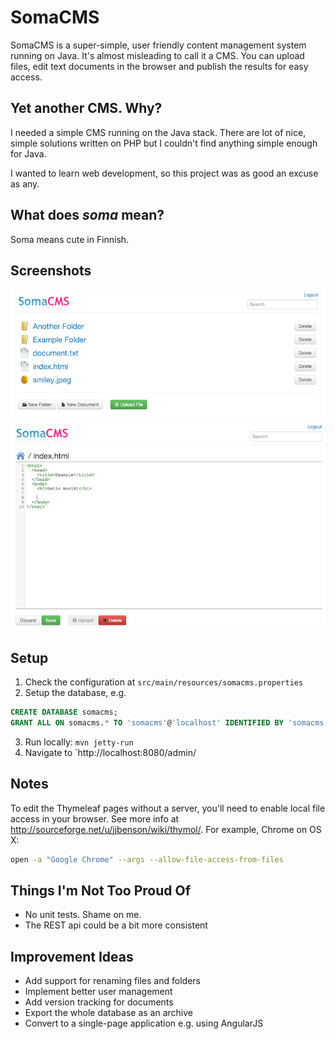 SomaCMS
=========
SomaCMS is a super-simple, user friendly content management system running on Java. It's almost misleading to call it a
 CMS. You can upload files, edit text documents in the browser and publish the results for easy access.

Yet another CMS. Why?
---------------------
I needed a simple CMS running on the Java stack. There are lot of nice, simple solutions written on PHP but I couldn't
find anything simple enough for Java.

I wanted to learn web development, so this project was as good an excuse as any.

What does *soma* mean?
----------------------
Soma means cute in Finnish.

Screenshots
-----------
![Main view](screenshots/folders.png)
![Editor view](screenshots/editor.png)

Setup
-----
1. Check the configuration at `src/main/resources/somacms.properties`
2. Setup the database, e.g.
```sql
CREATE DATABASE somacms;
GRANT ALL ON somacms.* TO 'somacms'@'localhost' IDENTIFIED BY 'somacms';
```
3. Run locally: `mvn jetty-run`
4. Navigate to `http://localhost:8080/admin/

Notes
-----
To edit the Thymeleaf pages without a server, you'll need to enable local file access in your browser. See more info at
http://sourceforge.net/u/jjbenson/wiki/thymol/. For example, Chrome on OS X:
```bash
open -a "Google Chrome" --args --allow-file-access-from-files
```

Things I'm Not Too Proud Of
---------------------------
* No unit tests. Shame on me.
* The REST api could be a bit more consistent

Improvement Ideas
-----------------
* Add support for renaming files and folders
* Implement better user management
* Add version tracking for documents
* Export the whole database as an archive
* Convert to a single-page application e.g. using AngularJS
